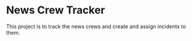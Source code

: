 # News Crew Tracker
<p>This project is to track the news crews and create and assign incidents to them.</p>
